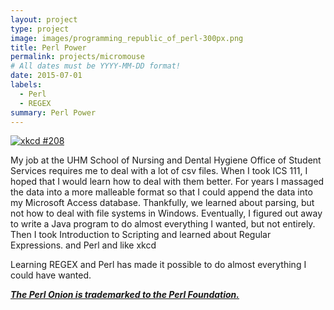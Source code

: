 ```yaml
---
layout: project
type: project
image: images/programming_republic_of_perl-300px.png
title: Perl Power
permalink: projects/micromouse
# All dates must be YYYY-MM-DD format!
date: 2015-07-01
labels:
  - Perl
  - REGEX
summary: Perl Power
---
```



[<img class="ui medium right floated rounded image" src="https://imgs.xkcd.com/comics/regular_expressions.png" alt="xkcd #208">](https://xkcd.com/208/)


My job at the UHM School of Nursing and Dental Hygiene Office of Student Services requires me to deal with a lot of csv files.  When I took ICS 111, I hoped that I would learn how to deal with them better.  For years I massaged the data into a more malleable format so that I could append the data into my Microsoft Access database.  Thankfully, we learned about parsing, but not how to deal with file systems in Windows.  Eventually, I figured out away to write a Java program to do almost everything I wanted, but not entirely.  Then I took Introduction to Scripting and learned about Regular Expressions.   and Perl and like xkcd

Learning REGEX and Perl has made it possible to do almost everything I could have wanted.  



[***The Perl Onion is trademarked to the Perl Foundation.***](https://www.perl.org/)
